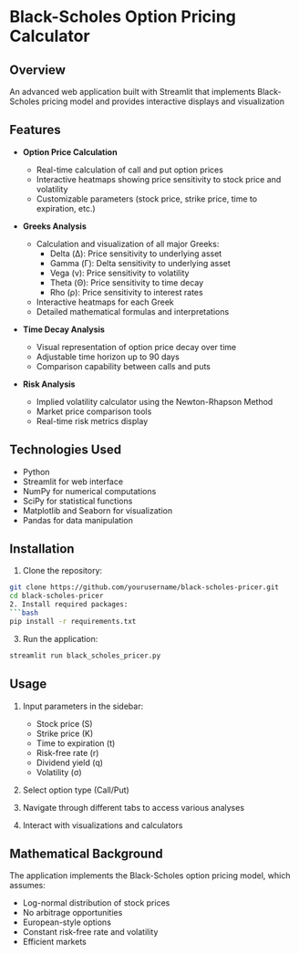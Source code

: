 # Black-Scholes Option Pricing Calculator 

## Overview
An advanced web application built with Streamlit that implements Black-Scholes pricing model and provides interactive displays and visualization

## Features
- **Option Price Calculation**
  - Real-time calculation of call and put option prices
  - Interactive heatmaps showing price sensitivity to stock price and volatility
  - Customizable parameters (stock price, strike price, time to expiration, etc.)

- **Greeks Analysis**
  - Calculation and visualization of all major Greeks:
    - Delta (Δ): Price sensitivity to underlying asset
    - Gamma (Γ): Delta sensitivity to underlying asset
    - Vega (ν): Price sensitivity to volatility
    - Theta (Θ): Price sensitivity to time decay
    - Rho (ρ): Price sensitivity to interest rates
  - Interactive heatmaps for each Greek
  - Detailed mathematical formulas and interpretations

- **Time Decay Analysis**
  - Visual representation of option price decay over time
  - Adjustable time horizon up to 90 days
  - Comparison capability between calls and puts

- **Risk Analysis**
  - Implied volatility calculator using the Newton-Rhapson Method
  - Market price comparison tools
  - Real-time risk metrics display

## Technologies Used
- Python 
- Streamlit for web interface
- NumPy for numerical computations
- SciPy for statistical functions
- Matplotlib and Seaborn for visualization
- Pandas for data manipulation

## Installation
1. Clone the repository:
```bash
git clone https://github.com/yourusername/black-scholes-pricer.git
cd black-scholes-pricer
2. Install required packages:
```bash
pip install -r requirements.txt
```

3. Run the application:
```bash
streamlit run black_scholes_pricer.py
```

## Usage
1. Input parameters in the sidebar:
   - Stock price (S)
   - Strike price (K)
   - Time to expiration (t)
   - Risk-free rate (r)
   - Dividend yield (q)
   - Volatility (σ)

2. Select option type (Call/Put)
3. Navigate through different tabs to access various analyses
4. Interact with visualizations and calculators

## Mathematical Background
The application implements the Black-Scholes option pricing model, which assumes:
- Log-normal distribution of stock prices
- No arbitrage opportunities
- European-style options
- Constant risk-free rate and volatility
- Efficient markets

